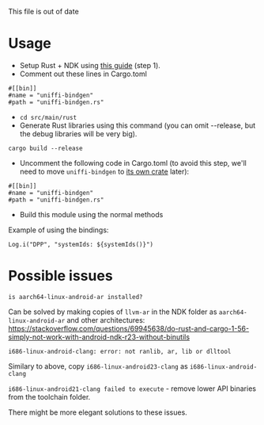 This file is out of date

# Usage

- Setup Rust + NDK using [this guide](https://sal.dev/android/intro-rust-android-uniffi/) (step 1).
- Comment out these lines in Cargo.toml
```
#[[bin]]
#name = "uniffi-bindgen"
#path = "uniffi-bindgen.rs"
```
- `cd src/main/rust`
- Generate Rust libraries using this command (you can omit --release, but the debug libraries will be very big).

```cargo build --release```


- Uncomment the following code in Cargo.toml (to avoid this step, we'll need to move `uniffi-bindgen` to [its own crate](https://mozilla.github.io/uniffi-rs/tutorial/foreign_language_bindings.html#multi-crate-workspaces) later):

```
#[[bin]]
#name = "uniffi-bindgen"
#path = "uniffi-bindgen.rs"
```

- Build this module using the normal methods

Example of using the bindings:

`Log.i("DPP", "systemIds: ${systemIds()}")`

# Possible issues

```is aarch64-linux-android-ar installed?```

Can be solved by making copies of `llvm-ar` in the NDK folder as `aarch64-linux-android-ar` and other architectures: https://stackoverflow.com/questions/69945638/do-rust-and-cargo-1-56-simply-not-work-with-android-ndk-r23-without-binutils

```i686-linux-android-clang: error: not ranlib, ar, lib or dlltool```

Similary to above, copy `i686-linux-android23-clang` as `i686-linux-android-clang`

`i686-linux-android21-clang failed to execute` - remove lower API binaries from the toolchain folder.

There might be more elegant solutions to these issues.
